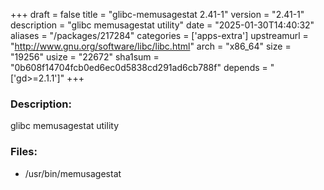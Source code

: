 +++
draft = false
title = "glibc-memusagestat 2.41-1"
version = "2.41-1"
description = "glibc memusagestat utility"
date = "2025-01-30T14:40:32"
aliases = "/packages/217284"
categories = ['apps-extra']
upstreamurl = "http://www.gnu.org/software/libc/libc.html"
arch = "x86_64"
size = "19256"
usize = "22672"
sha1sum = "0b608f14704fcb0ed6ec0d5838cd291ad6cb788f"
depends = "['gd>=2.1.1']"
+++
### Description: 
glibc memusagestat utility

### Files: 
* /usr/bin/memusagestat
